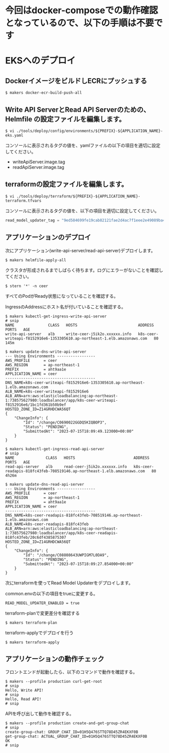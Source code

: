# 今回はdocker-composeでの動作確認となっているので、以下の手順は不要です

# EKSへのデプロイ

## DockerイメージをビルドしECRにプッシュする

```shell
$ makers docker-ecr-build-push-all
```

## Write API ServerとRead API Serverのための、Helmfile の設定ファイルを編集します。

```shell
$ vi ./tools/deploy/config/environments/${PREFIX}-${APPLICATION_NAME}-eks.yaml
```

コンソールに表示されるタグの値を、yamlファイルの以下の項目を適切に設定してください。

- writeApiServer.image.tag
- readApiServer.image.tag

## terraformの設定ファイルを編集します。

```shell
$ vi ./tools/deploy/terraform/${PREFIX}-${APPLICATION_NAME}-terraform.tfvars
```

コンソールに表示されるタグの値を、以下の項目を適切に設定してください。

```tfvars
read_model_updater_tag = "9ed584699fe19cab82121fae2d4ac7f1eee2e49089ba463cdd7378085ccc7b39-amd64"
```

## アプリケーションのデプロイ

次にアプリケーション(write-api-server/read-api-server)デプロイします。

```shell
$ makers helmfile-apply-all
```

クラスタが形成されるまでしばらく待ちます。ログにエラーがないことを確認してください。

```shell
$ stern '*' -n ceer
```

すべてのPodがReady状態になっていることを確認する。

IngressのAddressにホスト名が付いていることを確認する。

```shell
$ makers kubectl-get-ingress-write-api-server
# snip
NAME               CLASS   HOSTS                           ADDRESS                                                                    PORTS   AGE
write-api-server   alb     write-ceer-j5ik2o.xxxxxx.info   k8s-ceer-writeapi-f8152916e6-1353305610.ap-northeast-1.elb.amazonaws.com   80      145m
```

```shell
$ makers update-dns-write-api-server
--- Using Environments -----------------
AWS_PROFILE      = ceer
AWS_REGION       = ap-northeast-1
PREFIX           = aht9aa1e
APPLICATION_NAME = ceer
----------------------------------------
DNS_NAME=k8s-ceer-writeapi-f8152916e6-1353305610.ap-northeast-1.elb.amazonaws.com
ALB_NAME=k8s-ceer-writeapi-f8152916e6
ALB_ARN=arn:aws:elasticloadbalancing:ap-northeast-1:738575627980:loadbalancer/app/k8s-ceer-writeapi-f8152916e6/1bc1fd361b50b9ef
HOSTED_ZONE_ID=Z14GRHDCWA56QT
{
    "ChangeInfo": {
        "Id": "/change/C0690022GGDQ5KIQBOP3",
        "Status": "PENDING",
        "SubmittedAt": "2023-07-15T18:09:49.123000+00:00"
    }
}
```

```shell
$ makers kubectl-get-ingress-read-api-server
# snip
NAME              CLASS   HOSTS                          ADDRESS                                                                   PORTS   AGE
read-api-server   alb     read-ceer-j5ik2o.xxxxxx.info   k8s-ceer-readapis-818fc43feb-708519146.ap-northeast-1.elb.amazonaws.com   80      4h26m
```

```shell
$ makers update-dns-read-api-server
--- Using Environments -----------------
AWS_PROFILE      = ceer
AWS_REGION       = ap-northeast-1
PREFIX           = aht9aa1e
APPLICATION_NAME = ceer
----------------------------------------
DNS_NAME=k8s-ceer-readapis-818fc43feb-708519146.ap-northeast-1.elb.amazonaws.com
ALB_NAME=k8s-ceer-readapis-818fc43feb
ALB_ARN=arn:aws:elasticloadbalancing:ap-northeast-1:738575627980:loadbalancer/app/k8s-ceer-readapis-818fc43feb/20c6df4385875307
HOSTED_ZONE_ID=Z14GRHDCWA56QT
{
    "ChangeInfo": {
        "Id": "/change/C08808643UWPIGM7L0DA9",
        "Status": "PENDING",
        "SubmittedAt": "2023-07-15T18:09:27.854000+00:00"
    }
}
```

次にterraformを使ってRead Model Updaterをデプロイします。

common.envの以下の項目をtrueに変更する。

```shell
READ_MODEL_UPDATER_ENABLED = true
```

terraform-planで変更差分を確認する

```shell
$ makers terraform-plan
```

terraform-applyでデプロイを行う

```shell
$ makers terraform-apply
```

## アプリケーションの動作チェック

フロントエンドが起動したら、以下のコマンドで動作を確認する。

```shell
$ makers --profile production curl-get-root
# snip
Hello, Write API!
# snip
Hello, Read API!
# snip
```

APIを呼び出して動作を確認する。

```shell
$ makers --profile production create-and-get-group-chat
# snip
create-group-chat: GROUP_CHAT_ID=01H5Q476STTQ78D45ZR4EKXF0B
get-group-chat: ACTUAL_GROUP_CHAT_ID=01H5Q476STTQ78D45ZR4EKXF0B
OK
# snip
```

